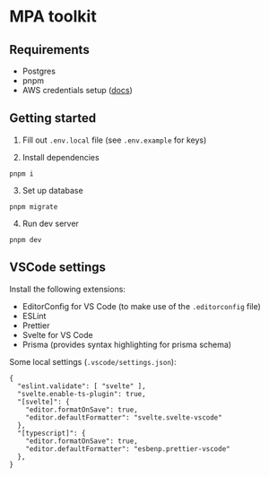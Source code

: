 # MPA toolkit

## Requirements

- Postgres
- pnpm
- AWS credentials setup ([docs](https://docs.aws.amazon.com/cli/latest/userguide/cli-configure-files.html))

## Getting started

1. Fill out `.env.local` file (see `.env.example` for keys)

2. Install dependencies

```
pnpm i
```

3. Set up database

```
pnpm migrate
```

4. Run dev server

```
pnpm dev
```

## VSCode settings

Install the following extensions:

- EditorConfig for VS Code (to make use of the `.editorconfig` file)
- ESLint
- Prettier
- Svelte for VS Code
- Prisma (provides syntax highlighting for prisma schema)

Some local settings (`.vscode/settings.json`):

```
{
  "eslint.validate": [ "svelte" ],
  "svelte.enable-ts-plugin": true,
  "[svelte]": {
    "editor.formatOnSave": true,
    "editor.defaultFormatter": "svelte.svelte-vscode"
  },
  "[typescript]": {
    "editor.formatOnSave": true,
    "editor.defaultFormatter": "esbenp.prettier-vscode"
  },
}
```
